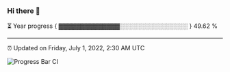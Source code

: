 ### Hi there 👋

⏳ Year progress { ▓▓▓▓▓▓▓▓▓▓▓▓▓▓░░░░░░░░░░░░░░░░ } 49.62 %

---

⏰ Updated on Friday, July 1, 2022, 2:30 AM UTC

![Progress Bar CI](https://github.com/arthurbuhl/arthurbuhl/workflows/Progress%20Bar%20CI/badge.svg)
